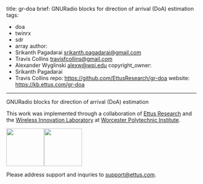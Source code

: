 title: gr-doa 
brief: GNURadio blocks for direction of arrival (DoA) estimation
tags:
  - doa
  - twinrx
  - sdr
  - array
author:
  - Srikanth Pagadarai <srikanth.pagadarai@gmail.com>
  - Travis Collins <travisfcollins@gmail.com>
  - Alexander Wyglinski <alexw@wpi.edu>
copyright_owner:
  - Srikanth Pagadarai
  - Travis Collins
repo: https://github.com/EttusResearch/gr-doa
website: https://kb.ettus.com/gr-doa
---
GNURadio blocks for direction of arrival (DoA) estimation

This work was implemented through a collaboration of [Ettus Research](http://ettus.com) and the [Wireless Innovation Laboratory](http://www.wireless.wpi.edu) at [Worcester Polytechnic Institute](http://wpi.edu).

<img src="https://s15.postimg.org/xssq9s0ej/wilab_logo.jpg" height="100"><img src="https://kb.ettus.com/images/ettus_research_transparent.png" height="100">

Please address support and inquries to <a href= "mailto:support@ettus.com">support@ettus.com</a>.
